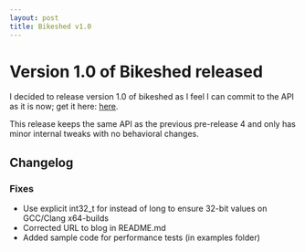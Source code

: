```yaml
---
layout: post
title: Bikeshed v1.0
---
```


# Version 1.0 of Bikeshed released
I decided to release version 1.0 of bikeshed as I feel I can commit to the API as it is now; get it here: [here](https://github.com/DanEngelbrecht/bikeshed/releases).

This release keeps the same API as the previous pre-release 4 and only has minor internal tweaks with no behavioral changes.

## Changelog

### Fixes
 - Use explicit int32_t for instead of long to ensure 32-bit values on GCC/Clang x64-builds
 - Corrected URL to blog in README.md
 - Added sample code for performance tests (in examples folder)
